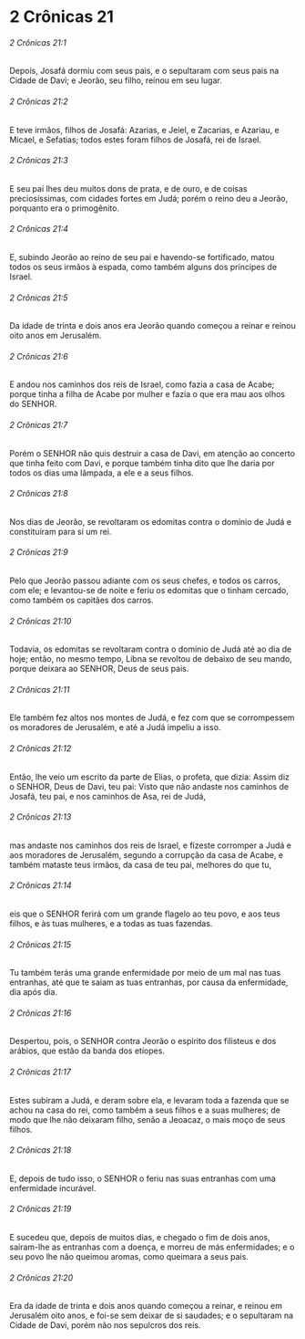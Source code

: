 # 2 Crônicas 21

###### 2 Crônicas 21:1

Depois, Josafá dormiu com seus pais, e o sepultaram com seus pais na Cidade de Davi; e Jeorão, seu filho, reinou em seu lugar.

###### 2 Crônicas 21:2

E teve irmãos, filhos de Josafá: Azarias, e Jeiel, e Zacarias, e Azariau, e Micael, e Sefatias; todos estes foram filhos de Josafá, rei de Israel.

###### 2 Crônicas 21:3

E seu pai lhes deu muitos dons de prata, e de ouro, e de coisas preciosíssimas, com cidades fortes em Judá; porém o reino deu a Jeorão, porquanto era o primogênito.

###### 2 Crônicas 21:4

E, subindo Jeorão ao reino de seu pai e havendo-se fortificado, matou todos os seus irmãos à espada, como também alguns dos príncipes de Israel.

###### 2 Crônicas 21:5

Da idade de trinta e dois anos era Jeorão quando começou a reinar e reinou oito anos em Jerusalém.

###### 2 Crônicas 21:6

E andou nos caminhos dos reis de Israel, como fazia a casa de Acabe; porque tinha a filha de Acabe por mulher e fazia o que era mau aos olhos do SENHOR.

###### 2 Crônicas 21:7

Porém o SENHOR não quis destruir a casa de Davi, em atenção ao concerto que tinha feito com Davi, e porque também tinha dito que lhe daria por todos os dias uma lâmpada, a ele e a seus filhos.

###### 2 Crônicas 21:8

Nos dias de Jeorão, se revoltaram os edomitas contra o domínio de Judá e constituíram para si um rei.

###### 2 Crônicas 21:9

Pelo que Jeorão passou adiante com os seus chefes, e todos os carros, com ele; e levantou-se de noite e feriu os edomitas que o tinham cercado, como também os capitães dos carros.

###### 2 Crônicas 21:10

Todavia, os edomitas se revoltaram contra o domínio de Judá até ao dia de hoje; então, no mesmo tempo, Libna se revoltou de debaixo de seu mando, porque deixara ao SENHOR, Deus de seus pais.

###### 2 Crônicas 21:11

Ele também fez altos nos montes de Judá, e fez com que se corrompessem os moradores de Jerusalém, e até a Judá impeliu a isso.

###### 2 Crônicas 21:12

Então, lhe veio um escrito da parte de Elias, o profeta, que dizia: Assim diz o SENHOR, Deus de Davi, teu pai: Visto que não andaste nos caminhos de Josafá, teu pai, e nos caminhos de Asa, rei de Judá,

###### 2 Crônicas 21:13

mas andaste nos caminhos dos reis de Israel, e fizeste corromper a Judá e aos moradores de Jerusalém, segundo a corrupção da casa de Acabe, e também mataste teus irmãos, da casa de teu pai, melhores do que tu,

###### 2 Crônicas 21:14

eis que o SENHOR ferirá com um grande flagelo ao teu povo, e aos teus filhos, e às tuas mulheres, e a todas as tuas fazendas.

###### 2 Crônicas 21:15

Tu também terás uma grande enfermidade por meio de um mal nas tuas entranhas, até que te saiam as tuas entranhas, por causa da enfermidade, dia após dia.

###### 2 Crônicas 21:16

Despertou, pois, o SENHOR contra Jeorão o espírito dos filisteus e dos arábios, que estão da banda dos etíopes.

###### 2 Crônicas 21:17

Estes subiram a Judá, e deram sobre ela, e levaram toda a fazenda que se achou na casa do rei, como também a seus filhos e a suas mulheres; de modo que lhe não deixaram filho, senão a Jeoacaz, o mais moço de seus filhos.

###### 2 Crônicas 21:18

E, depois de tudo isso, o SENHOR o feriu nas suas entranhas com uma enfermidade incurável.

###### 2 Crônicas 21:19

E sucedeu que, depois de muitos dias, e chegado o fim de dois anos, saíram-lhe as entranhas com a doença, e morreu de más enfermidades; e o seu povo lhe não queimou aromas, como queimara a seus pais.

###### 2 Crônicas 21:20

Era da idade de trinta e dois anos quando começou a reinar, e reinou em Jerusalém oito anos, e foi-se sem deixar de si saudades; e o sepultaram na Cidade de Davi, porém não nos sepulcros dos reis.

